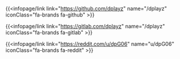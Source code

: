{{<infopage/link link="https://github.com/dplayz" name="/dplayz" iconClass="fa-brands fa-github" >}}

{{<infopage/link link="https://gitlab.com/dplayz" name="/dplayz" iconClass="fa-brands fa-gitlab" >}}

{{<infopage/link link="https://reddit.com/u/dpG06" name="u/dpG06" iconClass="fa-brands fa-reddit" >}}
